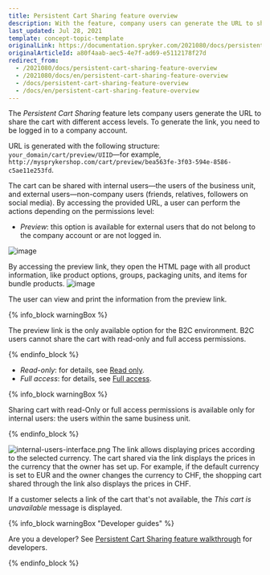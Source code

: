 ```yaml
---
title: Persistent Cart Sharing feature overview
description: With the feature, company users can generate the URL to share the cart with different levels of access.
last_updated: Jul 28, 2021
template: concept-topic-template
originalLink: https://documentation.spryker.com/2021080/docs/persistent-cart-sharing-feature-overview
originalArticleId: a80f4aab-aec5-4e7f-ad69-e5112178f27d
redirect_from:
  - /2021080/docs/persistent-cart-sharing-feature-overview
  - /2021080/docs/en/persistent-cart-sharing-feature-overview
  - /docs/persistent-cart-sharing-feature-overview
  - /docs/en/persistent-cart-sharing-feature-overview
---
```


The *Persistent Cart Sharing* feature lets company users generate the URL to share the cart with different access levels. To generate the link, you need to be logged in to a company account.

URL is generated with the following structure: `your_domain/cart/preview/UIID`—for example, `http://mysprykershop.com/cart/preview/bea563fe-3f03-594e-8586-c5ae11e253fd`.

The cart can be shared with internal users—the users of the business unit, and external users—non-company users (friends, relatives, followers on social media). By accessing the provided URL, a user can perform the actions depending on the permissions level:

* *Preview*: this option is available for external users that do not belong to the company account or are not logged in.

![image](https://spryker.s3.eu-central-1.amazonaws.com/docs/Features/Shopping+Cart/Unique+URL+per+Cart+for+Easy+Sharing/external-users-interface.png)

By accessing the preview link, they open the HTML page with all product information, like product options, groups, packaging units, and items for bundle products.
![image](https://spryker.s3.eu-central-1.amazonaws.com/docs/Features/Shopping+Cart/Unique+URL+per+Cart+for+Easy+Sharing/cart-preview-share.png)

The user can view and print the information from the preview link.

{% info_block warningBox %}

The preview link is the only available option for the B2C environment. B2C users cannot share the cart with read-only and full access permissions.

{% endinfo_block %}

* *Read-only*: for details, see [Read only](/docs/scos/user/features/{{page.version}}/shopping-lists-feature-overview/shopping-lists-feature-overview.html#read-only).
* *Full access*: for details, see [Full access](/docs/scos/user/features/{{page.version}}/shopping-lists-feature-overview/shopping-lists-feature-overview.html#full-access).

{% info_block warningBox %}

Sharing cart with read-Only or full access permissions is available only for internal users: the users within the same business unit.

{% endinfo_block %}

![internal-users-interface.png](https://spryker.s3.eu-central-1.amazonaws.com/docs/Features/Shopping+Cart/Unique+URL+per+Cart+for+Easy+Sharing/internal-users-interface.png)
The link allows displaying prices according to the selected currency. The cart shared via the link displays the prices in the currency that the owner has set up. For example, if the default currency is set to EUR and the owner changes the currency to CHF, the shopping cart shared through the link also displays the prices in CHF.

If a customer selects a link of the cart that's not available, the _This cart is unavailable_ message is displayed.

{% info_block warningBox "Developer guides" %}

Are you a developer? See [Persistent Cart Sharing feature walkthrough](/docs/scos/dev/feature-walkthroughs/{{page.version}}/persistent-cart-sharing-feature-walkthrough/persistent-cart-sharing-feature-walkthrough.html) for developers.

{% endinfo_block %}
